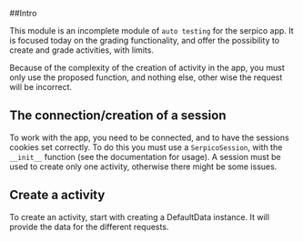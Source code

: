 ##Intro

This module is an incomplete module of ```auto testing``` for the serpico app.
It is focused today on the grading functionality, and offer the possibility to create and grade activities, with limits.

Because of the complexity of the creation of activity in the app, you must only use the proposed function, and nothing else,
other wise the request will be incorrect.
## The connection/creation of a session
To work with the app, you need to be connected, and to have the sessions cookies set correctly.
To do this you must use a ```SerpicoSession```, with the  ```__init__``` function (see the documentation for usage).
A session must be used to create only one activity, otherwise there might be some issues.
## Create a activity
To create an activity, start with creating a DefaultData instance. It will provide the data for the different requests. 

   